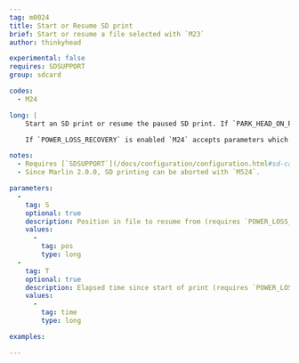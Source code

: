 ```yaml
---
tag: m0024
title: Start or Resume SD print
brief: Start or resume a file selected with `M23`
author: thinkyhead

experimental: false
requires: SDSUPPORT
group: sdcard

codes:
  - M24

long: |
    Start an SD print or resume the paused SD print. If `PARK_HEAD_ON_PAUSE` is enabled, unpark the nozzle.

    If `POWER_LOSS_RECOVERY` is enabled `M24` accepts parameters which allow resuming the print from a specific point in the file. These parameters are usually only used in this scenario.

notes:
  - Requires [`SDSUPPORT`](/docs/configuration/configuration.html#sd-card)
  - Since Marlin 2.0.0, SD printing can be aborted with `M524`.

parameters:
  -
    tag: S
    optional: true
    description: Position in file to resume from (requires `POWER_LOSS_RECOVERY`)
    values:
      -
        tag: pos
        type: long
  -
    tag: T
    optional: true
    description: Elapsed time since start of print (requires `POWER_LOSS_RECOVERY`)
    values:
      -
        tag: time
        type: long

examples:

---
```

